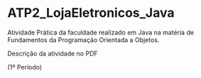 # ATP2_LojaEletronicos_Java
Atividade Prática da faculdade realizado em Java na matéria de Fundamentos da Programação Orientada a Objetos.

Descrição da atividade no PDF

(1º Período)
